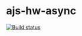 # ajs-hw-async

[![Build status](https://ci.appveyor.com/api/projects/status/9tgg1yaeolytvpy1?svg=true)](https://ci.appveyor.com/project/Kirinochka/ajs-async)
